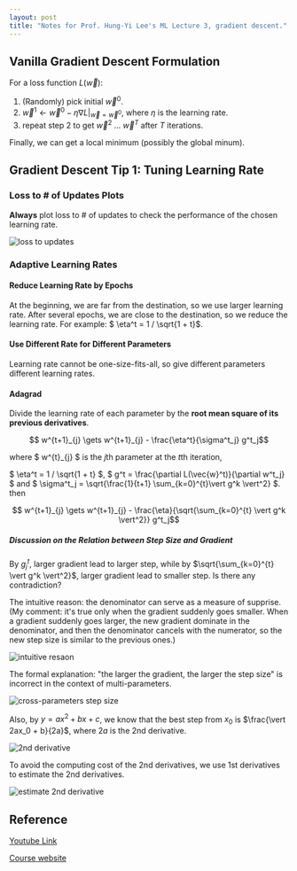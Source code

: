 ```yaml
---
layout: post
title: "Notes for Prof. Hung-Yi Lee's ML Lecture 3, gradient descent."
---
```


## Vanilla Gradient Descent Formulation

For a loss function $L(\vec{w})$:
 1. (Randomly) pick initial $\vec{w}^0$.
 2. $\vec{w}^1 \gets \vec{w}^0 - \eta \nabla L \vert_{\vec{w}=\vec{w}^0}$, where $\eta$ is the learning rate.
 3. repeat step 2 to get $\vec{w}^2$ ... $\vec{w}^T$ after $T$ iterations.

Finally, we can get a local minimum (possibly the global minum).

## Gradient Descent Tip 1: Tuning Learning Rate

### Loss to # of Updates Plots

**Always** plot loss to # of updates to check the performance of the chosen learning rate.

![loss to updates](https://baliuzeger.github.io/sjl/assets/images/HYL_ML_03/loss-updates.png)

### Adaptive Learning Rates

#### Reduce Learning Rate by Epochs

At the beginning, we are far from the destination, so we use larger learning rate. After several epochs, we are close to the destination, so we reduce the learning rate. For example: $ \eta^t = 1 / \sqrt{1 + t}$.

#### Use Different Rate for Different Parameters

Learning rate cannot be one-size-fits-all, so give different parameters different learning rates.

#### Adagrad

Divide the learning rate of each parameter by the **root mean square of its previous derivatives**.

$$ w^{t+1}_{j} \gets w^{t+1}_{j} - \frac{\eta^t}{\sigma^t_j} g^t_j$$

where $ w^{t}_{j} $ is the $j$th parameter at the $t$th iteration, 

$ \eta^t = 1 / \sqrt{1 + t} $, 
$ g^t = \frac{\partial L(\vec{w}^t)}{\partial w^t_j} $ and 
$ \sigma^t_j = \sqrt{\frac{1}{t+1} \sum_{k=0}^{t}\vert g^k \vert^2} $. then

$$ w^{t+1}_{j} \gets w^{t+1}_{j} - \frac{\eta}{\sqrt{\sum_{k=0}^{t} \vert g^k \vert^2}} g^t_j$$

##### Discussion on the Relation between Step Size and Gradient

By $g^t_j$, larger gradient lead to larger step, while by $\sqrt{\sum_{k=0}^{t} \vert g^k \vert^2}$, larger gradient lead to smaller step. Is there any contradiction?

The intuitive reason: the denominator can serve as a measure of supprise. (My comment: it's true only when the gradient suddenly goes smaller. When a gradient suddenly goes larger, the new gradient dominate in the denominator, and then the denominator cancels with the numerator, so the new step size is similar to the previous ones.)

![intuitive resaon](https://baliuzeger.github.io/sjl/assets/images/HYL_ML_03/intuitive.png)

The formal explanation: "the larger the gradient, the larger the step size" is incorrect in the context of multi-parameters.

![cross-parameters step size](https://baliuzeger.github.io/sjl/assets/images/HYL_ML_03/x-param-step-size.png)

Also, by $y = a x^2 + bx + c$, we know that the best step from $x_0$ is $\frac{\vert 2ax_0 + b}{2a}$, where $2a$ is the 2nd derivative.

![2nd derivative](https://baliuzeger.github.io/sjl/assets/images/HYL_ML_03/2nd-derivative.png)

To avoid the computing cost of the 2nd derivatives, we use 1st derivatives to estimate the 2nd derivatives.

![estimate 2nd derivative](https://baliuzeger.github.io/sjl/assets/images/HYL_ML_03/esitmate-2nd.png)



## Reference
[Youtube Link](https://youtu.be/fegAeph9UaA)

[Course website](http://speech.ee.ntu.edu.tw/~tlkagk/courses_ML17_2.html)
